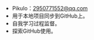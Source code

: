 - Pikulo：2950771552@qq.com
- 用于本地项目同步到GitHub上。
- 自我学习过程监督。
- 探索GitHub使用。

<!---
Pikulo/Pikulo is a ✨ special ✨ repository because its `README.md` (this file) appears on your GitHub profile.
You can click the Preview link to take a look at your changes.
--->
